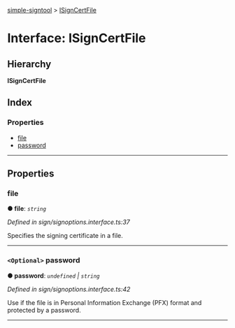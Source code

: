 [simple-signtool](../README.md) > [ISignCertFile](../interfaces/isigncertfile.md)

# Interface: ISignCertFile

## Hierarchy

**ISignCertFile**

## Index

### Properties

* [file](isigncertfile.md#file)
* [password](isigncertfile.md#password)

---

## Properties

<a id="file"></a>

###  file

**● file**: *`string`*

*Defined in sign/signoptions.interface.ts:37*

Specifies the signing certificate in a file.

___
<a id="password"></a>

### `<Optional>` password

**● password**: *`undefined` \| `string`*

*Defined in sign/signoptions.interface.ts:42*

Use if the file is in Personal Information Exchange (PFX) format and protected by a password.

___

